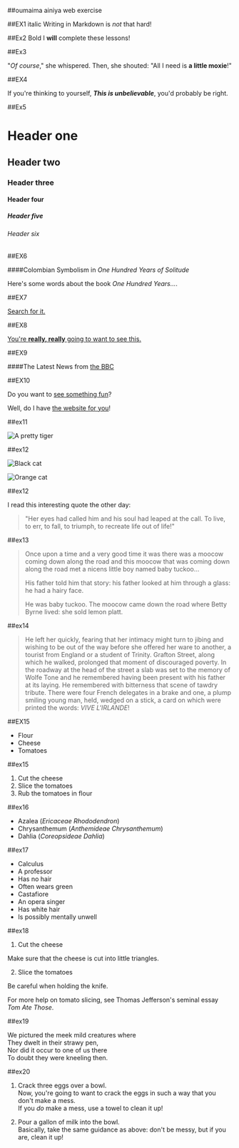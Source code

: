  ##oumaima ainiya web exercise

 ##EX1 italic
 Writing in Markdown is _not_ that hard!

  ##Ex2 Bold 
  I **will** complete these lessons!

  ##Ex3 

  "_Of course_," she whispered. Then, she shouted: "All I need is **a little moxie**!"

  ##EX4

  If you're thinking to yourself, **_This is unbelievable_**, you'd probably be right.

  ##Ex5

  # Header one
## Header two
### Header three
#### Header four
##### Header five
###### Header six


  ##EX6

  ####Colombian Symbolism in _One Hundred Years of Solitude_

  Here's some words about the book _One Hundred Years..._.

  ##EX7

  [Search for it.](www.google.com)

  ##EX8

  [You're **really, really** going to want to see this.](www.dailykitten.com)

  ##EX9

  ####The Latest News from [the BBC](www.bbc.com/news)

  ##EX10

  Do you want to [see something fun][a fun place]?

 Well, do I have [the website for you][another fun place]!


 [a fun place]:www.zombo.com
 [another fun place]:www.stumbleupon.com 

 ##ex11

 ![A pretty tiger](https://upload.wikimedia.org/wikipedia/commons/5/56/Tiger.50.jpg)

 ##ex12

 ![Black cat][Black]

 ![Orange cat][Orange]

  [Black]:https://upload.wikimedia.org/wikipedia/commons/a/a3/81_INF_DIV_SSI.jpg
  [Orange]:http://icons.iconarchive.com/icons/google/noto-emoji-animals-nature/256/22221-cat-icon.png

  ##ex12

  I read this interesting quote the other day:

 >"Her eyes had called him and his soul had leaped at the call. To live, to err, to fall, to triumph, to recreate life out of life!"

 ##ex13

 
 >Once upon a time and a very good time it was there was a moocow coming down along the road and this moocow that was coming down along the road met a nicens little boy named baby tuckoo...
 >
 >His father told him that story: his father looked at him through a glass: he had a hairy face.
 >
 >He was baby tuckoo. The moocow came down the road where Betty Byrne lived: she sold lemon platt.

 ##ex14

 >He left her quickly, fearing that her intimacy might turn to jibing and wishing to be out of the way before she offered her ware to another, a tourist from England or a student of Trinity. Grafton Street, along which he walked, prolonged that moment of discouraged poverty. In the roadway at the head of the street a slab was set to the memory of Wolfe Tone and he remembered having been present with his father at its laying. He remembered with bitterness that scene of tawdry tribute. There were four French delegates in a brake and one, a plump smiling young man, held, wedged on a stick, a card on which were printed the words: _VIVE L'IRLANDE_!

 ##EX15

 * Flour
 * Cheese
 * Tomatoes

 ##ex15

 1. Cut the cheese
 2. Slice the tomatoes
 3. Rub the tomatoes in flour

 ##ex16

 * Azalea (_Ericaceae Rhododendron_)
 * Chrysanthemum (_Anthemideae Chrysanthemum_)
 * Dahlia (_Coreopsideae Dahlia_)

 ##ex17

* Calculus
 * A professor
 * Has no hair
 * Often wears green
* Castafiore
 * An opera singer
 * Has white hair
 * Is possibly mentally unwell

  ##ex18

  1. Cut the cheese

 Make sure that the cheese is cut into little triangles.

2. Slice the tomatoes

 Be careful when holding the knife.
  
 For more help on tomato slicing, see Thomas Jefferson's seminal essay _Tom Ate Those_.

 ##ex19

 We pictured the meek mild creatures where  
They dwelt in their strawy pen,  
Nor did it occur to one of us there  
To doubt they were kneeling then.  

 ##ex20

 1. Crack three eggs over a bowl.  
Now, you're going to want to crack the eggs in such a way that you don't make a mess.  
If you _do_ make a mess, use a towel to clean it up!

2. Pour a gallon of milk into the bowl.  
Basically, take the same guidance as above: don't be messy, but if you are, clean it up!



